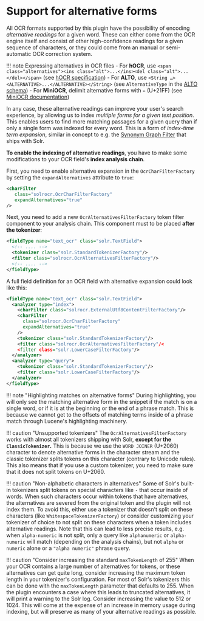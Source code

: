 # Support for alternative forms

All OCR formats supported by this plugin have the possibility of encoding *alternative readings* for
a given word. These can either come from the OCR engine itself and consist of other high-confidence
readings for a given sequence of characters, or they could come from an manual or semi-automatic
OCR correction system.

!!! note Expressing alternatives in OCR files
    - For **hOCR**, use `<span class="alternatives"><ins class="alt">...</ins><del class="alt">...</del></span>` (see [hOCR specification](http://kba.cloud/hocr-spec/1.2/#segmentation))
    - For **ALTO**, use `<String …><ALTERNATIVE>...</ALTERNATIVE></String>` (see `AlternativeType` in the [ALTO schema](https://www.loc.gov/standards/alto/v4/alto-4-2.xsd))
    - For **MiniOCR**, delimit alternative forms with `⇿` (U+21FF) (see [MiniOCR documentation](../formats#miniocr))

In any case, these alternative readings can improve your user's search experience, by allowing us to
index *multiple forms for a given text position*. This enables users to find more matching passages
for a given query than if only a single form was indexed for every word. This is a form of
*index-time term expansion*, similar in concept to e.g. the [Synonym Graph Filter](https://lucene.apache.org/solr/guide/8_7/filter-descriptions.html#synonym-graph-filter)
that ships with Solr.

**To enable the indexing of alternative readings**, you have to make some modifications to your OCR field's
**index analysis chain**.

First, you need to enable alternative expansion in the `OcrCharFilterFactory` by setting the
`expandAlternatives` attribute to `true`:

```xml
<charFilter
   class="solrocr.OcrCharFilterFactory"
   expandAlternatives="true"
/>
```

Next, you need  to add a new `OcrAlternativesFilterFactory` token filter component to your analysis
chain. This component must to be placed **after the tokenizer**:

```xml
<fieldType name="text_ocr" class="solr.TextField">
  <!-- .... -->
  <tokenizer class="solr.StandardTokenizerFactory"/>
  <filter class="solrocr.OcrAlternativesFilterFactory"/>
  <!-- .... -->
</fieldType>
```

A full field definition for an OCR field with alternative expansion could look like this:

```xml hl_lines="3 4 5 6 7 9"
<fieldType name="text_ocr" class="solr.TextField">
  <analyzer type="index">
    <charFilter class="solrocr.ExternalUtf8ContentFilterFactory"/>
    <charFilter
      class="solrocr.OcrCharFilterFactory"
      expandAlternatives="true"
    />
    <tokenizer class="solr.StandardTokenizerFactory"/>
    <filter class="solrocr.OcrAlternativesFilterFactory"/<
    <filter class="solr.LowerCaseFilterFactory"/>
  </analyzer>
  <analyzer type="query">
    <tokenizer class="solr.StandardTokenizerFactory"/>
    <filter class="solr.LowerCaseFilterFactory"/>
  </analyzer>
</fieldType>
```

!!! note "Highlighting matches on alternative forms"
    During highlighting, you will only see the matching alternative form in the snippet if the match
    is on a single word, or if it is at the beginning or the end of a phrase match. This is because we cannot
    get to the offsets of matching terms inside of a phrase match through Lucene's highlighting machinery.

!!! caution "Unsupported tokenizers"
    The `OcrAlternativesFilterFactory` works with almost all tokenizers shipping with Solr, **except for
    the `ClassicTokenizer`.** This is because we use the `WORD JOINER` (U+2060) character to denote
    alternative forms in the character stream and the classic tokenizer splits tokens on this character
    (contrary to Unicode rules). This also means that if you use a custom tokenizer, you need to make
    sure that it does not split tokens on U+2060.

!!! caution "Non-alphabetic characters in alternatives"
    Some of Solr's built-in tokenizers split tokens on special characters like `-` that occur inside
    of words. When such characters occur within tokens that have alternatives, the alternatives are
    severed from the original token and the plugin will not index them. To avoid this, either use
    a tokenizer that doesn't split on these characters (like `WhitespaceTokenizerFactory`) or consider
    customizing your tokenizer of choice to not split on these characters when a token includes
    alternative readings. Note that this can lead to less precise results, e.g. when `alpha-numeric`
    is not split, only a query like `alphanumeric` or `alpha-numeric` will match (depending on the
    analysis chains), but not `alpha` or `numeric` alone or a `"alpha numeric"` phrase query.

!!! caution "Consider increasing the standard `maxTokenLength` of 255"
    When your OCR contains a large number of alternatives for tokens, or these alternatives can
    get quite long, consider increasing the maximum token length in your tokenizer's configuration.
    For most of Solr's tokenizers this can be done with the `maxTokenLength` parameter that defaults
    to 255. When the plugin encounters a case where this leads to truncated alternatives, it will
    print a warning to the Solr log. Consider increasing the value to 512 or 1024. This will come
    at the expense of an increase in memory usage during indexing, but will preserve as many of your
    alternative readings as possible.
